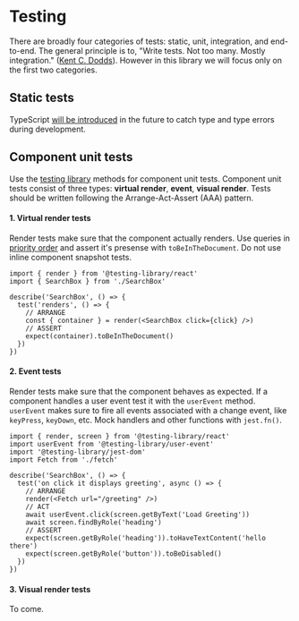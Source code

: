 # Testing

There are broadly four categories of tests: static, unit, integration, and end-to-end. The general principle is to, "Write tests. Not too many. Mostly integration."
([Kent C. Dodds](https://kentcdodds.com/blog/the-testing-trophy-and-testing-classifications)). However in this library we will focus only on the first two categories.

## Static tests

TypeScript [will be introduced](https://github.com/melaniebrgr/react-chemdoodleweb/issues/10) in the future to catch type and type errors during development.

## Component unit tests

Use the [testing library](https://www.npmjs.com/package/@testing-library/react) methods for component unit tests. Component unit tests consist of three types: **virtual render**, **event**, **visual render**. Tests should be written following the Arrange-Act-Assert (AAA) pattern.

#### 1. Virtual render tests

Render tests make sure that the component actually renders. Use queries in [priority order](https://testing-library.com/docs/queries/about#priority) and assert it's presense with `toBeInTheDocument`. Do not use inline component snapshot tests.

```tsx
import { render } from '@testing-library/react'
import { SearchBox } from './SearchBox'

describe('SearchBox', () => {
  test('renders', () => {
    // ARRANGE
    const { container } = render(<SearchBox click={click} />)
    // ASSERT
    expect(container).toBeInTheDocument()
  })
})
```

#### 2. Event tests

Render tests make sure that the component behaves as expected. If a component handles a user event test it with the `userEvent` method. `userEvent` makes sure to fire all events associated with a change event, like `keyPress`, `keyDown`, etc. Mock handlers and other functions with `jest.fn()`.

```tsx
import { render, screen } from '@testing-library/react'
import userEvent from '@testing-library/user-event'
import '@testing-library/jest-dom'
import Fetch from './fetch'

describe('SearchBox', () => {
  test('on click it displays greeting', async () => {
    // ARRANGE
    render(<Fetch url="/greeting" />)
    // ACT
    await userEvent.click(screen.getByText('Load Greeting'))
    await screen.findByRole('heading')
    // ASSERT
    expect(screen.getByRole('heading')).toHaveTextContent('hello there')
    expect(screen.getByRole('button')).toBeDisabled()
  })
})
```

#### 3. Visual render tests

To come.
